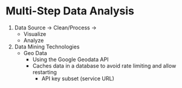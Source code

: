 # Multi-Step Data Analysis
1. Data Source -> Clean/Process ->
   - Visualize
   - Analyze
2. Data Mining Technologies
   - Geo Data
     - Using the Google Geodata API
     - Caches data in a database to avoid rate limiting and allow restarting
       - API key subset (service URL)
